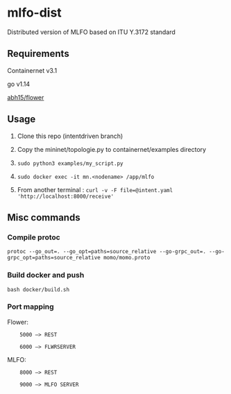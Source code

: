 # mlfo-dist
Distributed version of MLFO based on ITU Y.3172 standard 
## Requirements 
Containernet v3.1

go v1.14

[abh15/flower](https://github.com/abh15/flower)

## Usage
1. Clone this repo (intentdriven branch)

2. Copy the mininet/topologie.py to containernet/examples directory

3. `sudo python3 examples/my_script.py` 

4. `sudo docker exec -it mn.<nodename> /app/mlfo`

5. From another terminal : `curl -v -F file=@intent.yaml 'http://localhost:8000/receive'`


## Misc commands
### Compile protoc

`protoc --go_out=. --go_opt=paths=source_relative --go-grpc_out=. --go-grpc_opt=paths=source_relative momo/momo.proto`

### Build docker and push
`bash docker/build.sh`



### Port mapping
Flower: 

		5000 —> REST

	    6000 —> FLWRSERVER

MLFO: 

		8000 —> REST

	  	9000 —> MLFO SERVER

